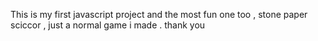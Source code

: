 This is my first javascript project and the most fun one too , stone paper sciccor , just a normal game i made . thank you 
